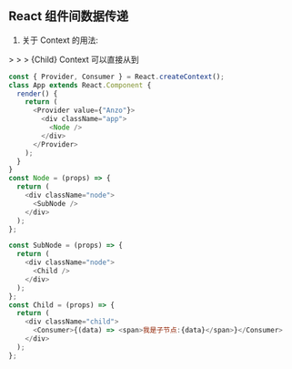 ## React 组件间数据传递

1. 关于 Context 的用法:

<App> > <Node> > <SubNode> > {Child}
Context 可以直接从<App>到<Child>

```js
const { Provider, Consumer } = React.createContext();
class App extends React.Component {
  render() {
    return (
      <Provider value={"Anzo"}>
        <div className="app">
          <Node />
        </div>
      </Provider>
    );
  }
}
const Node = (props) => {
  return (
    <div className="node">
      <SubNode />
    </div>
  );
};

const SubNode = (props) => {
  return (
    <div className="node">
      <Child />
    </div>
  );
};
const Child = (props) => {
  return (
    <div className="child">
      <Consumer>{(data) => <span>我是子节点:{data}</span>}</Consumer>
    </div>
  );
};
```
